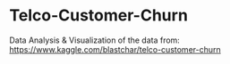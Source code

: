 # Telco-Customer-Churn

Data Analysis &amp; Visualization of the data from: https://www.kaggle.com/blastchar/telco-customer-churn
